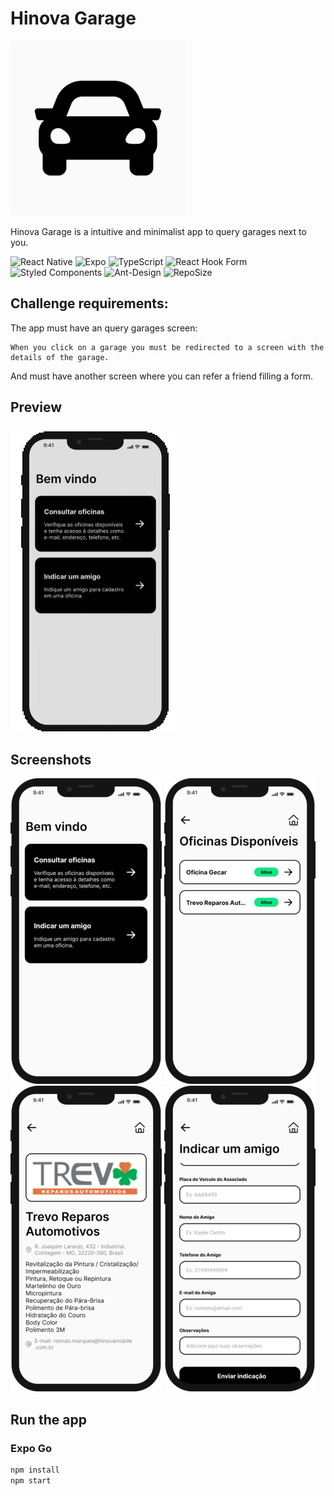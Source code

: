# Hinova Garage

![Icon](readme/Icon.png)

Hinova Garage is a intuitive and minimalist app to query garages next to you.

![React Native](https://img.shields.io/badge/react_native-%2320232a.svg?style=for-the-badge&logo=react&logoColor=%2361DAFB) ![Expo](https://img.shields.io/badge/expo-1C1E24?style=for-the-badge&logo=expo&logoColor=#D04A37) ![TypeScript](https://img.shields.io/badge/typescript-%23007ACC.svg?style=for-the-badge&logo=typescript&logoColor=white) ![React Hook Form](https://img.shields.io/badge/React%20Hook%20Form-%23EC5990.svg?style=for-the-badge&logo=reacthookform&logoColor=white) ![Styled Components](https://img.shields.io/badge/styled--components-DB7093?style=for-the-badge&logo=styled-components&logoColor=white) ![Ant-Design](https://img.shields.io/badge/-AntDesign-%230170FE?style=for-the-badge&logo=ant-design&logoColor=white) ![RepoSize](https://img.shields.io/github/repo-size/kaykecastrosi/challenge-hinova-garageapp?style=for-the-badge)

## Challenge requirements:

The app must have an query garages screen:

    When you click on a garage you must be redirected to a screen with the details of the garage.

And must have another screen where you can refer a friend filling a form.

## Preview

![Preview](readme/App.gif)

## Screenshots

![Home](readme/Home.png) ![QueryGarages](readme/QueryGarages.png) ![GarageDetails](readme/GarageDetails.png) ![ReferFriend](readme/ReferFriend.png)

## Run the app

### Expo Go

```bash
npm install
npm start
```

